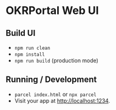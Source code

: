 # OKRPortal Web UI

## Build UI

* `npm run clean`
* `npm install`
* `npm run build` (production mode)

## Running / Development

* `parcel index.html` or `npx parcel`
* Visit your app at [http://localhost:1234](http://localhost:1234).
